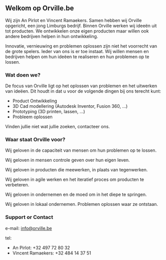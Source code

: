 ## Welkom op Orville.be

Wij zijn An Pirlot en Vincent Ramaekers. Samen hebben wij Orville opgericht, een jong Limburgs bedrijf. Binnen Orville werken wij ideeën uit tot producten. We ontwikkelen onze eigen producten maar willen ook andere bedrijven helpen in hun ontwikkeling.

Innovatie, vernieuwing en problemen oplossen zijn niet het voorrecht van de grote spelers. Ieder van ons is er toe instaat. Wij willen mensen en bedrijven helpen om hun ideëen te realiseren en hun problemen op te lossen.

### Wat doen we?
De focus van Orville ligt op het oplossen van problemen en het uitwerken van ideëen. Dit houdt in dat u voor de volgende dingen bij ons terecht kunt:
- Product Ontwikkeling
- 3D Cad modellering (Autodesk Inventor, Fusion 360, ...)
- Prototyping (3D printen, lassen, ...)
- Probleem oplossen

Vinden jullie niet wat jullie zoeken, contacteer ons.


### Waar staat Orville voor?
Wij geloven in de capaciteit van mensen om hun problemen op te lossen. 

Wij geloven in mensen controle geven over hun eigen leven. 

Wij geloven in producten die meewerken, in plaats van tegenwerken. 

Wij geloven in agile werken en het iteratief proces om producten te verbeteren.

Wij geloven in ondernemen en de moed om in het diepe te springen. 

Wij geloven in lokaal ondernemen. Problemen oplossen waar ze ontstaan.


### Support or Contact

e-mail: info@orville.be

tel:  
* An Pirlot: +32 497 72 80 32
* Vincent Ramaekers: +32 484 14 37 51
